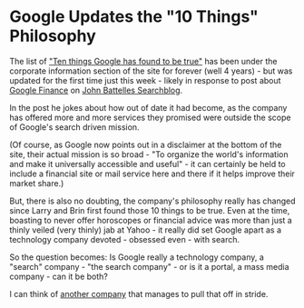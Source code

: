 Google Updates the &#34;10 Things&#34; Philosophy
=========================================

The list of ["Ten things Google has found to be true"](http://www.google.com/corporate/tenthings.html) has been under the corporate information section of the site for forever (well 4 years) - but was updated for the first time just this week - likely in response to post about [Google Finance](http://finance.google.com/) on [John Battelles Searchblog](http://battellemedia.com/archives/002437.php).

In the post he jokes about how out of date it had become, as the company has offered more and more services they promised were outside the scope of Google's search driven mission.

(Of course, as Google now points out in a disclaimer at the bottom of the site, their actual mission is so broad - "To organize the world's information and make it universally accessible and useful" - it can certainly be held to include a financial site or mail service here and there if it helps improve their market share.)

But, there is also no doubting, the company's philosophy really has changed since Larry and Brin first found those 10 things to be true. Even at the time, boasting to never offer horoscopes or financial advice was more than just a thinly veiled (very thinly) jab at Yahoo - it really did set Google apart as a technology company devoted - obsessed even - with search.

So the question becomes: Is Google really a technology company, a "search" company - "the search company" - or is it a portal, a mass media company - can it be both?

I can think of [another company](http://www.msn.com/) that manages to pull that off in stride.
